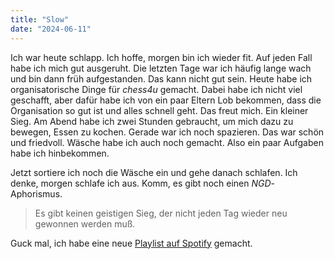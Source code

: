 ```yaml
---
title: "Slow"
date: "2024-06-11"
---
```


Ich war heute schlapp. Ich hoffe, morgen bin ich wieder fit. Auf jeden Fall habe ich mich gut ausgeruht. Die letzten Tage war ich häufig lange wach und bin dann früh aufgestanden. Das kann nicht gut sein. Heute habe ich organisatorische Dinge für _chess4u_ gemacht. Dabei habe ich nicht viel geschafft, aber dafür habe ich von ein paar Eltern Lob bekommen, dass die Organisation so gut ist und alles schnell geht. Das freut mich. Ein kleiner Sieg. Am Abend habe ich zwei Stunden gebraucht, um mich dazu zu bewegen, Essen zu kochen. Gerade war ich noch spazieren. Das war schön und friedvoll. Wäsche habe ich auch noch gemacht. Also ein paar Aufgaben habe ich hinbekommen.

Jetzt sortiere ich noch die Wäsche ein und gehe danach schlafen. Ich denke, morgen schlafe ich aus. Komm, es gibt noch einen _NGD_-Aphorismus.

> Es gibt keinen geistigen Sieg, der nicht jeden Tag wieder neu gewonnen werden muß.

Guck mal, ich habe eine neue [Playlist auf Spotify](https://open.spotify.com/playlist/0eWQvlkzj6SvDB2uGwvjmc?si=f0c4c96e2bf049cf) gemacht.

